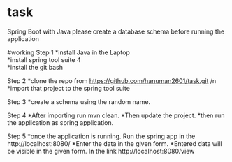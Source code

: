 # task
Spring Boot with Java 
please create a database schema before running the application

#working
Step 1
*install Java in the Laptop <br />
*install spring tool suite 4 <br />
*install the git bash <br />

Step 2
*clone the repo from https://github.com/hanuman2601/task.git 
/n *import that project to the spring tool suite

Step 3
*create a schema using the random name.

Step 4
*After importing run mvn clean.
*Then update the project.
*then run the application as spring application.

Step 5
*once the application is running. Run the spring app in the http://localhost:8080/
*Enter the data in the given form.
*Entered data will be visible in the given form. In the link http://localhost:8080/view
